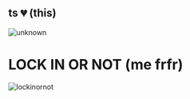 ## ts 💔 (this)
![unknown](https://github.com/user-attachments/assets/348b0abe-77db-4add-a0c2-4c680f4b3cd9)
# LOCK IN OR NOT (me frfr)
![lockinornot](https://github.com/user-attachments/assets/fa935207-1d9d-476f-910f-850783e2a858)


<!--
**ItsAlexFS/ItsAlexFS** is a ✨ _special_ ✨ repository because its `README.md` (this file) appears on your GitHub profile.

Here are some ideas to get you started:

- 🔭 I’m currently working on ...
- 🌱 I’m currently learning ...![Uploading unknown.png…]()

- 👯 I’m looking to collaborate on ...
- 🤔 I’m looking for help with ...
- 💬 Ask me about ...
- 📫 How to reach me: ...
- 😄 Pronouns: ...
- ⚡ Fun fact: ...
-->
